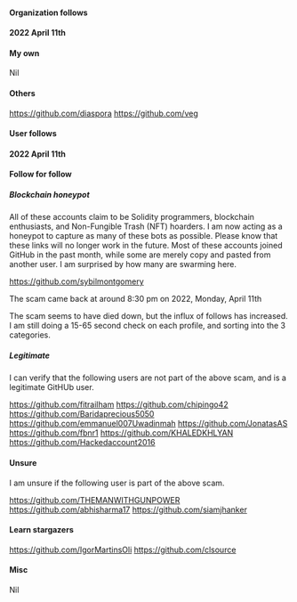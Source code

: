 #### Organization follows

#### 2022 April 11th

#### My own

Nil

#### Others

https://github.com/diaspora
https://github.com/veg

#### User follows

#### 2022 April 11th

#### Follow for follow

##### Blockchain honeypot

All of these accounts claim to be Solidity programmers, blockchain enthusiasts, and Non-Fungible Trash (NFT) hoarders. I am now acting as a honeypot to capture as many of these bots as possible. Please know that these links will no longer work in the future. Most of these accounts joined GitHub in the past month, while some are merely copy and pasted from another user. I am surprised by how many are swarming here.

https://github.com/sybilmontgomery

The scam came back at around 8:30 pm on 2022, Monday, April 11th

The scam seems to have died down, but the influx of follows has increased. I am still doing a 15-65 second check on each profile, and sorting into the 3 categories.

##### Legitimate

I can verify that the following users are not part of the above scam, and is a legitimate GitHUb user.

https://github.com/fitrailham
https://github.com/chipingo42
https://github.com/Baridaprecious5050
https://github.com/emmanuel007Uwadinmah
https://github.com/JonatasAS
https://github.com/fbnr1
https://github.com/KHALEDKHLYAN
https://github.com/Hackedaccount2016

#### Unsure

I am unsure if the following user is part of the above scam.

https://github.com/THEMANWITHGUNPOWER
https://github.com/abhisharma17
https://github.com/siamjhanker

#### Learn stargazers

https://github.com/IgorMartinsOli
https://github.com/clsource

#### Misc

Nil

